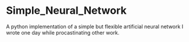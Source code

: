 # Simple_Neural_Network
A python implementation of a simple but flexible artificial neural network I wrote one day while procastinating other work.
